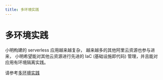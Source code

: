 ```yaml
---
title: 多环境实践
---
```

# 多环境实践

小明构建的 serverless 应用越来越复杂， 越来越多的其他阿里云资源也参与进来， 小明希望能对其他云资源进行先进的 IaC (基础设施即代码) 管理，并且能对应用有环境隔离实践。

请参考[多环境实践](https://github.com/devsapp/ros/tree/master/best-practice)